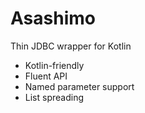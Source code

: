 # Asashimo

Thin JDBC wrapper for Kotlin

* Kotlin-friendly
* Fluent API
* Named parameter support
* List spreading

